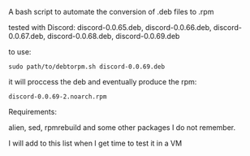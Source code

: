 A bash script to automate the conversion of .deb files to .rpm

tested with Discord: discord-0.0.65.deb, discord-0.0.66.deb, discord-0.0.67.deb, discord-0.0.68.deb, discord-0.0.69.deb

to use:

`sudo path/to/debtorpm.sh discord-0.0.69.deb`

it will proccess the deb and eventually produce the rpm:

`discord-0.0.69-2.noarch.rpm`

Requirements:

alien, sed, rpmrebuild and some other packages I do not remember.  

I will add to this list when I get time to test it in a VM
